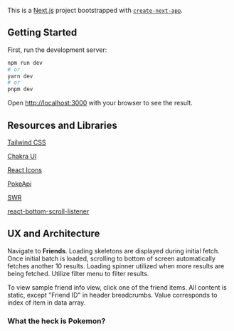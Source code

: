 This is a [Next.js](https://nextjs.org/) project bootstrapped with [`create-next-app`](https://github.com/vercel/next.js/tree/canary/packages/create-next-app).

## Getting Started

First, run the development server:

```bash
npm run dev
# or
yarn dev
# or
pnpm dev
```

Open [http://localhost:3000](http://localhost:3000) with your browser to see the result.

## Resources and Libraries

[Tailwind CSS](https://tailwindcss.com/)

[Chakra UI](https://chakra-ui.com/)

[React Icons](https://react-icons.github.io/react-icons)

[PokeApi](https://pokeapi.co/)

[SWR](https://swr.vercel.app/)

[react-bottom-scroll-listener](https://github.com/karl-run/react-bottom-scroll-listener#readme)

## UX and Architecture

Navigate to **Friends**. Loading skeletons are displayed during initial fetch. Once initial batch is loaded, scrolling to bottom of screen automatically fetches another 10 results. Loading spinner utilized when more results are being fetched. Utilize filter menu to filter results.

To view sample friend info view, click one of the friend items. All content is static, except "Friend ID" in header breadcrumbs. Value corresponds to index of item in data array.

### What the heck is Pokemon?
